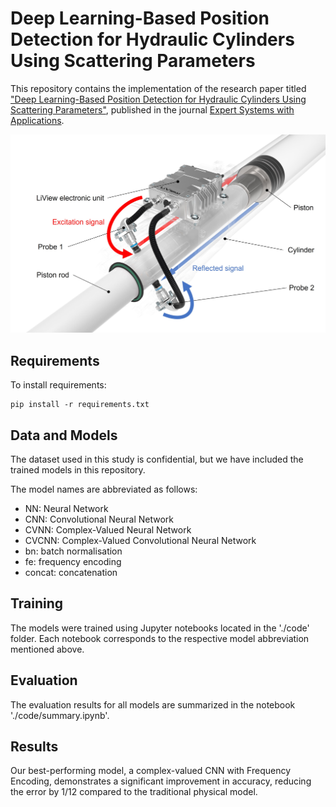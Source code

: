 # Deep Learning-Based Position Detection for Hydraulic Cylinders Using Scattering Parameters

This repository contains the implementation of the research paper titled ["Deep Learning-Based Position Detection for Hydraulic Cylinders Using Scattering Parameters"](https://arxiv.org/abs/2209.01010), published in the journal [Expert Systems with Applications](https://doi.org/10.1016/j.eswa.2023.120892).

![LiView, the quintessential sensor serving as our primary data source.](LiView.jpg)

## Requirements

To install requirements:

```setup
pip install -r requirements.txt
```

## Data and Models

The dataset used in this study is confidential, but we have included the trained models in this repository.

The model names are abbreviated as follows:

- NN: Neural Network
- CNN: Convolutional Neural Network
- CVNN: Complex-Valued Neural Network
- CVCNN: Complex-Valued Convolutional Neural Network
- bn: batch normalisation
- fe: frequency encoding
- concat: concatenation


## Training

The models were trained using Jupyter notebooks located in the './code' folder. Each notebook corresponds to the respective model abbreviation mentioned above.


## Evaluation

The evaluation results for all models are summarized in the notebook './code/summary.ipynb'.

## Results

Our best-performing model, a complex-valued CNN with Frequency Encoding, demonstrates a significant improvement in accuracy, reducing the error by 1/12 compared to the traditional physical model.

